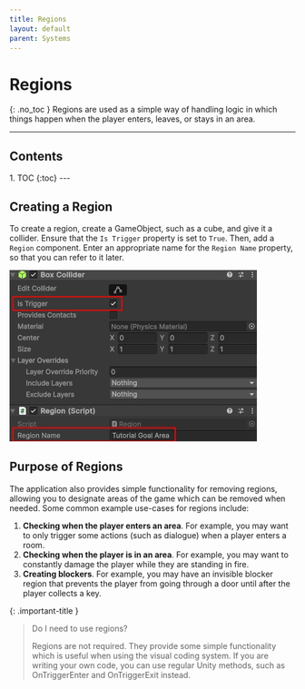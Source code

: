 ```yaml
---
title: Regions
layout: default
parent: Systems
---
```


# Regions
{: .no_toc }
Regions are used as a simple way of handling logic in which things happen when the player enters, leaves, or stays in an area.

---
<h2 class="text-delta">Contents</h2>
1. TOC
{:toc}
---

## Creating a Region
To create a region, create a GameObject, such as a cube, and give it a collider. Ensure that the `Is Trigger` property is set to `True`. Then, add a `Region` component. Enter an appropriate name for the `Region Name` property, so that you can refer to it later.

![Image of the Region Components](../assets/region-1.jpg)

## Purpose of Regions
The application also provides simple functionality for removing regions, allowing you to designate areas of the game which can be removed when needed. Some common example use-cases for regions include:

1. **Checking when the player enters an area**. For example, you may want to only trigger some actions (such as dialogue) when a player enters a room.
1. **Checking when the player is in an area**. For example, you may want to constantly damage the player while they are standing in fire.
1. **Creating blockers**. For example, you may have an invisible blocker region that prevents the player from going through a door until after the player collects a key.

{: .important-title }
> Do I need to use regions?
>
> Regions are not required. They provide some simple functionality which is useful when using the visual coding system. If you are writing your own code, you can use regular Unity methods, such as OnTriggerEnter and OnTriggerExit instead.
